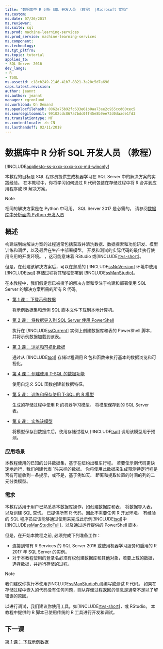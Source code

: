 ```yaml
---
title: "数据库中 R 分析 SQL 开发人员 （教程） |Microsoft 文档"
ms.custom: 
ms.date: 07/26/2017
ms.reviewer: 
ms.suite: sql
ms.prod: machine-learning-services
ms.prod_service: machine-learning-services
ms.component: 
ms.technology: 
ms.tgt_pltfrm: 
ms.topic: tutorial
applies_to:
- SQL Server 2016
dev_langs:
- R
- TSQL
ms.assetid: c18cb249-2146-41b7-8821-3a20c5d7a690
caps.latest.revision: 
author: jeannt
ms.author: jeannt
manager: cgronlund
ms.workload: On Demand
ms.openlocfilehash: 0062a75b92fc633e61b0aa73ae2c955ccd60cec5
ms.sourcegitcommit: 99102cdc867a7bdc0ff45e8b9ee72d0daade1fd3
ms.translationtype: MT
ms.contentlocale: zh-CN
ms.lasthandoff: 02/11/2018
---
```

# <a name="in-database-r-analytics-for-sql-developers-tutorial"></a>数据库中 R 分析 SQL 开发人员 （教程）
[!INCLUDE[appliesto-ss-xxxx-xxxx-xxx-md-winonly](../../includes/appliesto-ss-xxxx-xxxx-xxx-md-winonly.md)]

本教程的目标是 SQL 程序员提供生成机器学习在 SQL Server 中的解决方案的实践经验。 在本教程中，你将学习如何通过 R 代码包装在存储过程中将 R 合并到应用程序或 BI 解决方案。

> [!NOTE]
> 
> 相同的解决方案是在 Python 中可用。 SQL Server 2017 是必需的。 请参阅[数据库中分析面向 Python 开发人员](../tutorials/sqldev-in-database-python-for-sql-developers.md)

## <a name="overview"></a>概述

构建端到端解决方案的过程通常包括获取并清洗数据、数据探索和功能研发、模型训练和调优，以及最后在生产中部署模型。 开发和测试的实际代码的最佳执行使用专用的开发环境。 ，这可能意味着 RStudio 或[!INCLUDE[rtvs-short](../../includes/rtvs-short-md.md)]。

但是，在创建该解决方案后，可以在熟悉的 [!INCLUDE[ssNoVersion](../../includes/ssnoversion-md.md)] 环境中使用 [!INCLUDE[tsql](../../includes/tsql-md.md)] 存储过程将其轻松部署到 [!INCLUDE[ssManStudio](../../includes/ssmanstudio-md.md)]。

在本教程中，我们假定您已被授予的解决方案和专注于构建和部署使用 SQL Server 的解决方案所需的所有 R 代码。

- [第 1 课： 下载示例数据](../tutorials/sqldev-download-the-sample-data.md)

    将示例数据集和示例 SQL 脚本文件下载到本地计算机。

- [第 2 课： 将数据导入到 SQL Server 使用 PowerShell](../r/sqldev-import-data-to-sql-server-using-powershell.md)

    执行在 [!INCLUDE[ssCurrent](../../includes/sscurrent-md.md)] 实例上创建数据库和表的 PowerShell 脚本，并将示例数据加载到该表。

- [第 3 课： 浏览和可视化数据](../tutorials/sqldev-explore-and-visualize-the-data.md)

    通过从 [!INCLUDE[tsql](../../includes/tsql-md.md)] 存储过程调用 R 包和函数来执行基本的数据浏览和可视化。

- [第 4 课： 创建使用 T-SQL 的数据功能](../tutorials/sqldev-create-data-features-using-t-sql.md)

    使用自定义 SQL 函数创建新数据特征。
  
-   [第 5 课： 训练和保存使用 T-SQL 的 R 模型](../r/sqldev-train-and-save-a-model-using-t-sql.md)

    生成的存储过程中使用 R 的机器学习模型。 将模型保存到的 SQL Server 表。
  
-   [第 6 课： 实施该模型](../tutorials/sqldev-operationalize-the-model.md)

    将模型保存到数据库后，使用存储过程从 [!INCLUDE[tsql](../../includes/tsql-md.md)] 调用该模型用于预测。

### <a name="scenario"></a>应用场景

本教程使用的已知的公共数据集，基于在纽约出租车行程。 若要使示例代码更快速地运行，我们创建代表 1%采样的数据。 你将使用此数据来生成预测特定行程是否有可能收到一条提示，或不是，基于例如天、 距离和提取位置的时间的列的二元分类模型。

### <a name="requirements"></a>需求

本教程适用于用户已熟悉基本数据库操作，如创建数据库和表、 将数据导入表，以及创建 SQL 查询。 已提供所有 R 代码，因此不需要任何 R 开发环境。 有经验的 SQL 程序员应该能够通过使用来完成此示例[!INCLUDE[tsql](../../includes/tsql-md.md)]中[!INCLUDE[ssManStudioFull](../../includes/ssmanstudiofull-md.md)]，以及通过运行提供的 PowerShell 脚本。

但是，在开始本教程之前, 必须完成下列准备工作：

- 连接到带有 R Services 的 SQL Server 2016 或使用机器学习服务和启用的 R 2017 年 SQL Server 的实例。
- 对于本教程使用的登录名必须有权创建数据库和其他对象，若要上载的数据，选择数据，并运行存储的过程。

> [!NOTE]
> 我们建议你执行**不**使用[!INCLUDE[ssManStudioFull](../../includes/ssmanstudiofull-md.md)]编写或测试 R 代码。 如果在存储过程中嵌入的代码没有任何问题，则从存储过程返回的信息是通常不足以了解错误的原因。
> 
> 以进行调试，我们建议你使用工具，如[!INCLUDE[rtvs-short](../../includes/rtvs-short-md.md)]，或 RStudio。 本教程中提供的 R 脚本已使用传统的 R 工具进行开发和调试。

## <a name="next-lesson"></a>下一课

[第 1 课： 下载示例数据](../tutorials/sqldev-download-the-sample-data.md)
